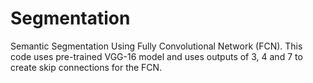 # Segmentation
Semantic Segmentation Using Fully Convolutional Network (FCN). This code uses pre-trained VGG-16 model and uses outputs of 3, 4 and 7 to create skip
connections for the FCN.

